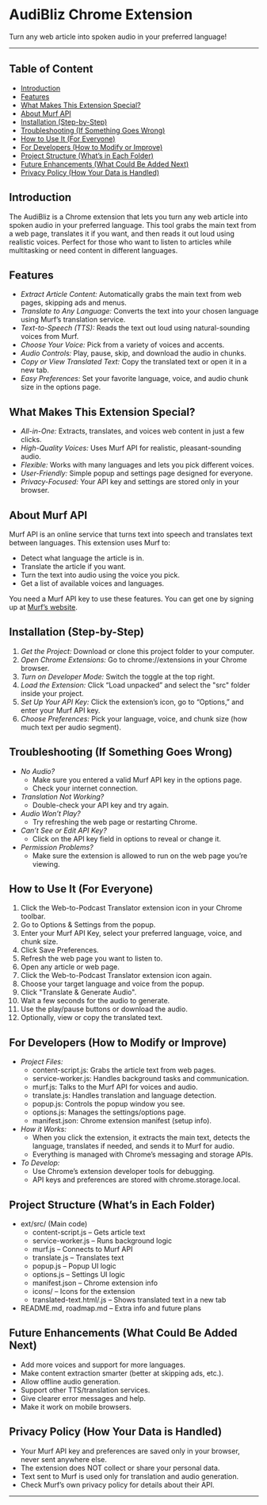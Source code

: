 # AudiBliz Chrome Extension

Turn any web article into spoken audio in your preferred language!

---

## Table of Content

- [Introduction](#introduction)
- [Features](#features)
- [What Makes This Extension Special?](#what-makes-this-extension-special)
- [About Murf API](#about-murf-api)
- [Installation (Step-by-Step)](#installation-step-by-step)
- [Troubleshooting (If Something Goes Wrong)](#troubleshooting-if-something-goes-wrong)
- [How to Use It (For Everyone)](#how-to-use-it-for-everyone)
- [For Developers (How to Modify or Improve)](#for-developers-how-to-modify-or-improve)
- [Project Structure (What’s in Each Folder)](#project-structure-whats-in-each-folder)
- [Future Enhancements (What Could Be Added Next)](#future-enhancements-what-could-be-added-next)
- [Privacy Policy (How Your Data is Handled)](#privacy-policy-how-your-data-is-handled)

## Introduction
The AudiBliz is a Chrome extension that lets you turn any web article into spoken audio in your preferred language. This tool grabs the main text from a web page, translates it if you want, and then reads it out loud using realistic voices. Perfect for those who want to listen to articles while multitasking or need content in different languages.

## Features
- *Extract Article Content:* Automatically grabs the main text from web pages, skipping ads and menus.
- *Translate to Any Language:* Converts the text into your chosen language using Murf’s translation service.
- *Text-to-Speech (TTS):* Reads the text out loud using natural-sounding voices from Murf.
- *Choose Your Voice:* Pick from a variety of voices and accents.
- *Audio Controls:* Play, pause, skip, and download the audio in chunks.
- *Copy or View Translated Text:* Copy the translated text or open it in a new tab.
- *Easy Preferences:* Set your favorite language, voice, and audio chunk size in the options page.

## What Makes This Extension Special?
- *All-in-One:* Extracts, translates, and voices web content in just a few clicks.
- *High-Quality Voices:* Uses Murf API for realistic, pleasant-sounding audio.
- *Flexible:* Works with many languages and lets you pick different voices.
- *User-Friendly:* Simple popup and settings page designed for everyone.
- *Privacy-Focused:* Your API key and settings are stored only in your browser.

## About Murf API
Murf API is an online service that turns text into speech and translates text between languages. This extension uses Murf to:
- Detect what language the article is in.
- Translate the article if you want.
- Turn the text into audio using the voice you pick.
- Get a list of available voices and languages.

You need a Murf API key to use these features. You can get one by signing up at [Murf’s website](https://murf.ai/).

## Installation (Step-by-Step)
1. *Get the Project:* Download or clone this project folder to your computer.
2. *Open Chrome Extensions:* Go to chrome://extensions in your Chrome browser.
3. *Turn on Developer Mode:* Switch the toggle at the top right.
4. *Load the Extension:* Click “Load unpacked” and select the "src" folder inside your project.
5. *Set Up Your API Key:* Click the extension’s icon, go to “Options,” and enter your Murf API key.
6. *Choose Preferences:* Pick your language, voice, and chunk size (how much text per audio segment).

## Troubleshooting (If Something Goes Wrong)
- *No Audio?*
  - Make sure you entered a valid Murf API key in the options page.
  - Check your internet connection.
- *Translation Not Working?*
  - Double-check your API key and try again.
- *Audio Won’t Play?*
  - Try refreshing the web page or restarting Chrome.
- *Can’t See or Edit API Key?*
  - Click on the API key field in options to reveal or change it.
- *Permission Problems?*
  - Make sure the extension is allowed to run on the web page you’re viewing.

## How to Use It (For Everyone)
1. Click the Web-to-Podcast Translator extension icon in your Chrome toolbar.
2. Go to Options & Settings from the popup.
3. Enter your Murf API Key, select your preferred language, voice, and chunk size.
4. Click Save Preferences.
5. Refresh the web page you want to listen to.
6. Open any article or web page.
7. Click the Web-to-Podcast Translator extension icon again.
8. Choose your target language and voice from the popup.
9. Click "Translate & Generate Audio".
10. Wait a few seconds for the audio to generate.
11. Use the play/pause buttons or download the audio.
12. Optionally, view or copy the translated text.

## For Developers (How to Modify or Improve)
- *Project Files:*
  - content-script.js: Grabs the article text from web pages.
  - service-worker.js: Handles background tasks and communication.
  - murf.js: Talks to the Murf API for voices and audio.
  - translate.js: Handles translation and language detection.
  - popup.js: Controls the popup window you see.
  - options.js: Manages the settings/options page.
  - manifest.json: Chrome extension manifest (setup info).
- *How it Works:*
  - When you click the extension, it extracts the main text, detects the language, translates if needed, and sends it to Murf for audio.
  - Everything is managed with Chrome’s messaging and storage APIs.
- *To Develop:*
  - Use Chrome’s extension developer tools for debugging.
  - API keys and preferences are stored with chrome.storage.local.

## Project Structure (What’s in Each Folder)
- ext/src/ (Main code)
  - content-script.js – Gets article text
  - service-worker.js – Runs background logic
  - murf.js – Connects to Murf API
  - translate.js – Translates text
  - popup.js – Popup UI logic
  - options.js – Settings UI logic
  - manifest.json – Chrome extension info
  - icons/ – Icons for the extension
  - translated-text.html/.js – Shows translated text in a new tab
- README.md, roadmap.md – Extra info and future plans

## Future Enhancements (What Could Be Added Next)
- Add more voices and support for more languages.
- Make content extraction smarter (better at skipping ads, etc.).
- Allow offline audio generation.
- Support other TTS/translation services.
- Give clearer error messages and help.
- Make it work on mobile browsers.

## Privacy Policy (How Your Data is Handled)
- Your Murf API key and preferences are saved only in your browser, never sent anywhere else.
- The extension does NOT collect or share your personal data.
- Text sent to Murf is used only for translation and audio generation.
- Check Murf’s own privacy policy for details about their API.

---
